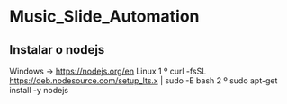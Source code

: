 # Music_Slide_Automation

## Instalar o nodejs 
Windows -> https://nodejs.org/en
Linux 
1 º curl -fsSL https://deb.nodesource.com/setup_lts.x | sudo -E bash
2 º sudo apt-get install -y nodejs
